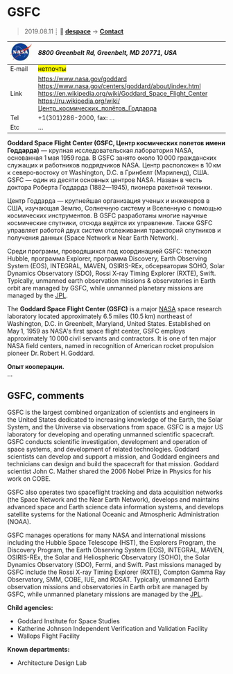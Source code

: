 # GSFC
> 2019.08.11 ┊ **🚀 [despace](index.md)** → **[Contact](contact.md)**

|[![](f/contact/n/nasa_logo1_thumb.jpg)](f/contact/n/nasa_logo1.png)|*8800 Greenbelt Rd, Greenbelt, MD 20771, USA*|
|:--|:--|
|E‑mail| <mark>нетпочты</mark> |
|Link| <https://www.nasa.gov/goddard><br> <https://www.nasa.gov/centers/goddard/about/index.html><br> <https://en.wikipedia.org/wiki/Goddard_Space_Flight_Center><br> <https://ru.wikipedia.org/wiki/Центр_космических_полётов_Годдарда> |
|Tel| +1(301)286-2000, fax: … |
|Etc| … |

**Goddard Space Flight Center (GSFC, Центр космических полетов имени Годдарда)** — крупная исследовательская лаборатория NASA, основанная 1 мая 1959 года. В GSFC занято около 10 000 гражданских служащих и работников подрядчиков NASA. Центр расположен в 10 км к северо‑востоку от Washington, D.C. в Гринбелт (Мэриленд), США. GSFC — один из десяти основных центров NASA. Назван в честь доктора Роберта Годдарда (1882—1945), пионера ракетной техники.

Центр Годдарда — крупнейшая организация ученых и инженеров в США, изучающая Землю, Солнечную систему и Вселенную с помощью космических инструментов. В GSFC разработаны многие научные космические спутники, отсюда ведётся их управление. Также GSFC управляет работой двух систем отслеживания траекторий спутников и получения данных (Space Network и Near Earth Network).

Среди программ, проводящихся под координацией GSFC: телескоп Hubble, программа Explorer, программа Discovery, Earth Observing System (EOS), INTEGRAL, MAVEN, OSIRIS-REx, обсерватория SOHO, Solar Dynamics Observatory (SDO), Rossi X-ray Timing Explorer (RXTE), Swift. Typically, unmanned earth observation missions & observatories in Earth orbit are managed by GSFC, while unmanned planetary missions are managed by the [JPL](03_jpl.md).

The **Goddard Space Flight Center (GSFC)** is a major [NASA](03_nasa.md) space research laboratory located approximately 6.5 miles (10.5 km) northeast of Washington, D.C. in Greenbelt, Maryland, United States. Established on May 1, 1959 as NASA's first space flight center, GSFC employs approximately 10 000 civil servants and contractors. It is one of ten major NASA field centers, named in recognition of American rocket propulsion pioneer Dr. Robert H. Goddard.

**Опыт кооперации.**  
…


<p style="page-break-after:always"> </p>

## GSFC, comments

GSFC is the largest combined organization of scientists and engineers in the United States dedicated to increasing knowledge of the Earth, the Solar System, and the Universe via observations from space. GSFC is a major US laboratory for developing and operating unmanned scientific spacecraft. GSFC conducts scientific investigation, development and operation of space systems, and development of related technologies. Goddard scientists can develop and support a mission, and Goddard engineers and technicians can design and build the spacecraft for that mission. Goddard scientist John C. Mather shared the 2006 Nobel Prize in Physics for his work on COBE.

GSFC also operates two spaceflight tracking and data acquisition networks (the Space Network and the Near Earth Network), develops and maintains advanced space and Earth science data information systems, and develops satellite systems for the National Oceanic and Atmospheric Administration (NOAA).

GSFC manages operations for many NASA and international missions including the Hubble Space Telescope (HST), the Explorers Program, the Discovery Program, the Earth Observing System (EOS), INTEGRAL, MAVEN, OSIRIS-REx, the Solar and Heliospheric Observatory (SOHO), the Solar Dynamics Observatory (SDO), Fermi, and Swift. Past missions managed by GSFC include the Rossi X-ray Timing Explorer (RXTE), Compton Gamma Ray Observatory, SMM, COBE, IUE, and ROSAT. Typically, unmanned Earth observation missions and observatories in Earth orbit are managed by GSFC, while unmanned planetary missions are managed by the [JPL](03_jpl.md).

**Child agencies:**

   - Goddard Institute for Space Studies
   - Katherine Johnson Independent Verification and Validation Facility
   - Wallops Flight Facility

**Known departments:**

   - Architecture Design Lab
